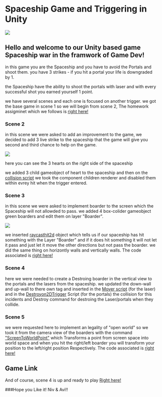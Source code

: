 # Spaceship Game and Triggering in Unity

![](https://i.imgur.com/AaSLWLT.png)

## Hello and welcome to our Unity based game Spaceship war in the framwork of Game Dev!

in this game you are the Spaceship and you have to avoid the Portals and shoot them.
you have 3 strikes - if you hit a portal your life is downgraded by 1.

the Spaceship have the ability to shoot the portals with laser and with every successful shot you earned yourself 1 point.

we have several scenes and each one is focused on another trigger.
we got the base game in scene 1 so we will begin from scene 2, The homework assigminet which we follows is [right here!](https://github.com/gamedev-at-ariel/gamedev-5781/blob/master/04-unity-triggers/homework.pdf)

### Scene 2
in this scene we were asked to add an improvement to the game, we decided to add 3 live strike to the spaceship that the game will give you second and third chance to help on the game.

![](https://i.imgur.com/t7JLumf.png)

here you can see the 3 hearts on the right side of the spaceship

we added 3 child gameobject of heart to the spaceship and then on the [collision script](https://github.com/Gamedev-Project/Homework4-A-B/blob/main/Assets/Scripts/3-collisions/DestroyOnTrigger2D.cs) we took the component children renderer and disabled them within evrey hit when the trigger entered.

### Scene 3 
in this scene we were asked to implement boarder to the screen which the Spaceship will not allowded to pass.
we added 4 box-colider gameobject green boarders and edit them on layer "Boarder".

![](https://i.imgur.com/ixmCZJ2.png)

we inserted [raycasthit2d](https://docs.unity3d.com/ScriptReference/RaycastHit2D.html) object which tells us if our spaceship has hit something with the Layer "Boarder" and if it does hit something it will not let it pass and just let it move the other directions but not pass the boarder.
we did the same thing on horizontly walls and vertically walls. The code associated is [right here!](https://github.com/Gamedev-Project/Homework4-A-B/blob/main/Assets/Scripts/1-movers/KeyboardMover.cs)

### Scene 4
here we were needed to create a Destroing boarder in the vertical view to the portals and the lasers from the spaceship.
we updated the down-wall and up-wall to there own tag and inserted in the [Mover script](https://github.com/Gamedev-Project/Homework4-A-B/blob/main/Assets/Scripts/1-movers/Mover.cs) (for the laser) and in the [Destroyon2DTrigger](https://github.com/Gamedev-Project/Homework4-A-B/blob/main/Assets/Scripts/3-collisions/DestroyOnTrigger2D.cs) Script (for the portals) the collision for this incidents and Destroy command for destroing the Laser/portals when they collide.

### Scene 5
we were requested here to implement an legality of "open world" so we took it from the camera view of the boarders with the command ["ScreenToWorldPoint"](https://docs.unity3d.com/ScriptReference/Camera.ScreenToWorldPoint.html) which Transforms a point from screen space into world space and when you hit the right/left boarder you will transform your position to the left/right position Respectively.
The code associated is [right here!](https://github.com/Gamedev-Project/Homework4-A-B/blob/main/Assets/OpenWorldMover.cs)

## Game Link
And of course, scene 4 is up and ready to play [Right here!](https://aviniv.itch.io/spaceship-boundaries)

###Hope you Like it! Niv & Avi!!

